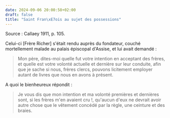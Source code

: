 ```yaml
---
date: 2024-09-06 20:00:58+02:00
draft: false
title: "Saint Fran\xE7ois au sujet des possessions"
---
```





Source : Callaey 1911, p. 105.

Celui-ci [Frère Richer] s'était rendu auprès du fondateur, couché mortellement malade au palais épiscopal d'Assise, et lui avait demandé : 

> Mon père, dites-moi quelle fut votre intention en acceptant des frères, et quelle est votre volonté actuelle et dernière sur leur conduite, afin que je sache si nous, frères clercs, pouvons licitement employer autant de livres que nous en avons à présent.

A quoi le bienheureux répondit :

> Je vous dis que mon intention et ma volonté premières et dernières sont, si les frères m'en avaient cru !, qu'aucun d'eux ne devrait avoir autre chose que le vêtement concédé par la règle, une ceinture et des braies.

